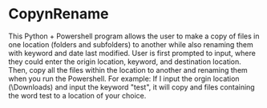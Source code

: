 # CopynRename

<p> This Python + Powershell program allows the user to make a copy of files in one location (folders and subfolders) to another while also renaming them with keyword and date last modified.
  User is first prompted to input, where they could enter the origin location, keyword, and destination location. 
  Then, copy all the files within the location to another and renaming them when you run the Powershell.
  For example: If I input the orgin location (\Downloads) and input the keyword "test", it will copy and files containing the word test to a location of your choice. 
</p>

